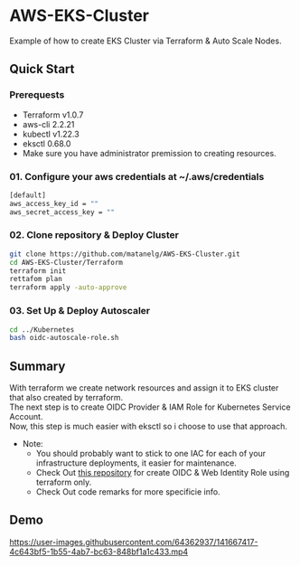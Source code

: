 # AWS-EKS-Cluster
Example of how to create EKS Cluster via Terraform & Auto Scale Nodes.

## Quick Start

### Prerequests
* Terraform 	v1.0.7
* aws-cli 	2.2.21 
* kubectl 	v1.22.3
* eksctl 	0.68.0
* Make sure you have administrator premission to creating resources.

### 01. Configure your aws credentials at ~/.aws/credentials
```bash
[default]
aws_access_key_id = ""
aws_secret_access_key = ""
```

### 02. Clone repository & Deploy Cluster
```bash
git clone https://github.com/matanelg/AWS-EKS-Cluster.git
cd AWS-EKS-Cluster/Terraform
terraform init
rettafom plan
terraform apply -auto-approve
```

### 03. Set Up & Deploy Autoscaler
```bash
cd ../Kubernetes
bash oidc-autoscale-role.sh
```

## Summary
With terraform we create network resources and assign it to EKS cluster that also created by terraform.<br />
The next step is to create OIDC Provider & IAM Role for Kubernetes Service Account.<br />
Now, this step is much easier with eksctl so i choose to use that approach.<br />

* Note: 
  * You should probably want to stick to one IAC for each of your infrastructure deployments, it easier for maintenance.
  * Check Out [this repository](https://github.com/matanelg/EKS-ALB-Ingress-Controller) for create OIDC & Web Identity Role using terraform only.
  * Check Out code remarks for more specificie info.

## Demo

https://user-images.githubusercontent.com/64362937/141667417-4c643bf5-1b55-4ab7-bc63-848bf1a1c433.mp4

